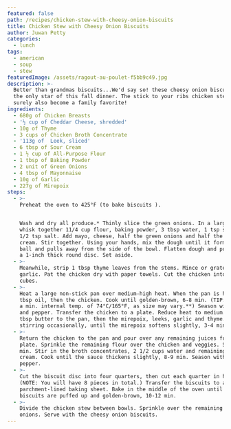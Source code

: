```yaml
---
featured: false
path: /recipes/chicken-stew-with-cheesy-onion-biscuits
title: Chicken Stew with Cheesy Onion Biscuits
author: Juwan Petty
categories:
  - lunch
tags:
  - american
  - soup
  - stew
featuredImage: /assets/ragout-au-poulet-f5bb9c49.jpg
description: >-
  Better than grandmas biscuits...We'd say so! these cheesy onion biscuits arn't
  the only star of this fall dinner. The stick to your ribs chicken stew will
  surely also become a family favorite!
ingredients:
  - 680g of Chicken Breasts
  - '½ cup of Cheddar Cheese, shredded'
  - 10g of Thyme
  - 3 cups of Chicken Broth Concentrate
  - '113g of  Leek, sliced'
  - 6 tbsp of Sour Cream
  - 1 ½ cup of All-Purpose Flour
  - 1 tbsp of Baking Powder
  - 2 unit of Green Onions
  - 4 tbsp of Mayonnaise
  - 10g of Garlic
  - 227g of Mirepoix
steps:
  - >-
    Preheat the oven to 425°F (to bake biscuits ).


    Wash and dry all produce.* Thinly slice the green onions. In a large bowl,
    whisk together 11/4 cup flour, baking powder, 3 tbsp water, 1 tsp sugar and
    1/2 tsp salt. Add mayo, cheese, half the green onions and half the sour
    cream. Stir together. Using your hands, mix the dough until it forms into a
    ball and pulls away from the side of the bowl. Flatten dough and press into
    a 1-inch thick round disc. Set aside.
  - >-
    Meanwhile, strip 1 tbsp thyme leaves from the stems. Mince or grate the
    garlic. Pat the chicken dry with paper towels. Cut the chicken into 1/2-inch
    cubes.
  - >-
    Heat a large non-stick pan over medium-high heat. When the pan is hot, add 1
    tbsp oil, then the chicken. Cook until golden-brown, 6-8 min. (TIP: Cook to
    a min. internal temp. of 74°C/165°F, as size may vary.**) Season with salt
    and pepper. Transfer the chicken to a plate. Reduce heat to medium. Add 2
    tbsp butter to the pan, then the mirepoix, leeks, garlic and thyme. Cook,
    stirring occasionally, until the mirepoix softens slightly, 3-4 min.
  - >-
    Return the chicken to the pan and pour over any remaining juices from the
    plate. Sprinkle the remaining flour over the chicken and veggies. Stir for 1
    min. Stir in the broth concentrates, 2 1/2 cups water and remaining sour
    cream. Cook until the sauce thickens slightly, 8-9 min. Season with salt and
    pepper.
  - >-
    Cut the biscuit disc into four quarters, then cut each quarter in half.
    (NOTE: You will have 8 pieces in total.) Transfer the biscuits to a
    parchment-lined baking sheet. Bake in the middle of the oven until the
    biscuits are puffed up and golden-brown, 10-12 min.
  - >-
    Divide the chicken stew between bowls. Sprinkle over the remaining green
    onions. Serve with the cheesy onion biscuits.
---
```


